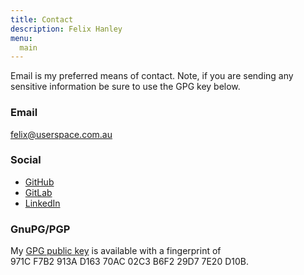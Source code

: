 ```yaml
---
title: Contact
description: Felix Hanley
menu:
  main
---
```


Email is my preferred means of contact. Note, if you are sending any sensitive
information be sure to use the GPG key below.

### Email


[felix@userspace.com.au](mailto:felix@userspace.com.au)

### Social

- [GitHub](https://github.com/felix)
- [GitLab](https://gitlab.com/felix)
- [LinkedIn](https://www.linkedin.com/in/felix-hanley/)

### GnuPG/PGP

My [GPG public
key](https://keys.openpgp.org/vks/v1/by-fingerprint/971CF7B2913AD16370AC02C3B6F229D77E20D10B) is
available with a fingerprint of  
971C&nbsp;F7B2&nbsp;913A&nbsp;D163&nbsp;70AC 02C3&nbsp;B6F2&nbsp;29D7&nbsp;7E20&nbsp;D10B.
